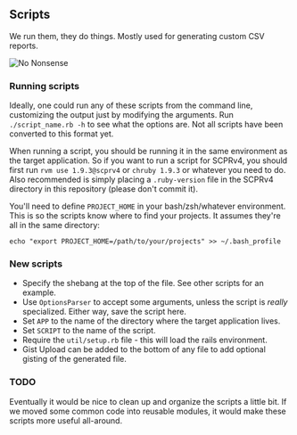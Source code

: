 ## Scripts

We run them, they do things. Mostly used for generating custom CSV reports.

![No Nonsense](http://i.imgur.com/eEuWKmy.gif "No Nonsense")


### Running scripts

Ideally, one could run any of these scripts from the command line, customizing
the output just by modifying the arguments. Run `./script_name.rb -h` to see
what the options are. Not all scripts have been converted to this format yet.

When running a script, you should be running it in the same environment
as the target application. So if you want to run a script for SCPRv4, you should
first run `rvm use 1.9.3@scprv4` or `chruby 1.9.3` or whatever you need to do.
Also recommended is simply placing a `.ruby-version` file in the SCPRv4
directory in this repository (please don't commit it).

You'll need to define `PROJECT_HOME` in your bash/zsh/whatever environment.
This is so the scripts know where to find your projects. It assumes they're all
in the same directory:

```
echo "export PROJECT_HOME=/path/to/your/projects" >> ~/.bash_profile
```


### New scripts

* Specify the shebang at the top of the file. See other scripts for an example.
* Use `OptionsParser` to accept some arguments, unless the script is *really*
specialized. Either way, save the script here.
* Set `APP` to the name of the directory where the target application lives.
* Set `SCRIPT` to the name of the script.
* Require the `util/setup.rb` file - this will load the rails environment.
* Gist Upload can be added to the bottom of any file to add optional gisting of
the generated file.


### TODO
Eventually it would be nice to clean up and organize the scripts a little bit.
If we moved some common code into reusable modules, it would make these scripts
more useful all-around.
